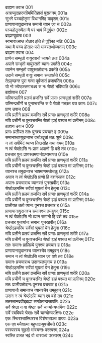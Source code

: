 ब्राह्मण उवाच	001  
अत्राप्युदाहरन्तीममितिहासं पुरातनम्	001a  
सुभगे पञ्चहोतॄणां विधानमिह यादृशम्	001c  
प्राणापानावुदानश्च समानो व्यान एव च	002a  
पञ्चहोतॄनथैतान्वै परं भावं विदुर्बुधाः	002c  
ब्राह्मण्युवाच	003  
स्वभावात्सप्त होतार इति ते पूर्विका मतिः	003a  
यथा वै पञ्च होतारः परो भावस्तथोच्यताम्	003c  
ब्राह्मण उवाच	004  
प्राणेन सम्भृतो वायुरपानो जायते ततः	004a  
अपाने सम्भृतो वायुस्ततो व्यानः प्रवर्तते	004c  
व्यानेन सम्भृतो वायुस्ततोदानः प्रवर्तते	005a  
उदाने सम्भृतो वायुः समानः सम्प्रवर्तते	005c  
तेऽपृच्छन्त पुरा गत्वा पूर्वजातं प्रजापतिम्	006a  
यो नो ज्येष्ठस्तमाचक्ष्व स नः श्रेष्ठो भविष्यति	006c  
ब्रह्मोवाच	007  
यस्मिन्प्रलीने प्रलयं व्रजन्ति सर्वे प्राणाः प्राणभृतां शरीरे	007a  
यस्मिन्प्रचीर्णे च पुनश्चरन्ति स वै श्रेष्ठो गच्छत यत्र कामः	007c  
प्राण उवाच	008  
मयि प्रलीने प्रलयं व्रजन्ति सर्वे प्राणाः प्राणभृतां शरीरे	008a  
मयि प्रचीर्णे च पुनश्चरन्ति श्रेष्ठो ह्यहं पश्यत मां प्रलीनम्	008c  
ब्राह्मण उवाच	009  
प्राणः प्रलीयत ततः पुनश्च प्रचचार ह	009a  
समानश्चाप्युदानश्च वचोऽब्रूतां ततः शुभे	009c  
न त्वं सर्वमिदं व्याप्य तिष्ठसीह यथा वयम्	010a  
न त्वं श्रेष्ठोऽसि नः प्राण अपानो हि वशे तव	010c  
प्रचचार पुनः प्राणस्तमपानोऽभ्यभाषत	010e  
मयि प्रलीने प्रलयं व्रजन्ति सर्वे प्राणाः प्राणभृतां शरीरे	011a  
मयि प्रचीर्णे च पुनश्चरन्ति श्रेष्ठो ह्यहं पश्यत मां प्रलीनम्	011c  
व्यानश्च तमुदानश्च भाषमाणमथोचतुः	012a  
अपान न त्वं श्रेष्ठोऽसि प्राणो हि वशगस्तव	012c  
अपानः प्रचचाराथ व्यानस्तं पुनरब्रवीत्	013a  
श्रेष्ठोऽहमस्मि सर्वेषां श्रूयतां येन हेतुना	013c  
मयि प्रलीने प्रलयं व्रजन्ति सर्वे प्राणाः प्राणभृतां शरीरे	014a  
मयि प्रचीर्णे च पुनश्चरन्ति श्रेष्ठो ह्यहं पश्यत मां प्रलीनम्	014c  
प्रालीयत ततो व्यानः पुनश्च प्रचचार ह	015a  
प्राणापानावुदानश्च समानश्च तमब्रुवन्	015c  
न त्वं श्रेष्ठोऽसि नो व्यान समानो हि वशे तव	015e  
प्रचचार पुनर्व्यानः समानः पुनरब्रवीत्	016a  
श्रेष्ठोऽहमस्मि सर्वेषां श्रूयतां येन हेतुना	016c  
मयि प्रलीने प्रलयं व्रजन्ति सर्वे प्राणाः प्राणभृतां शरीरे	017a  
मयि प्रचीर्णे च पुनश्चरन्ति श्रेष्ठो ह्यहं पश्यत मां प्रलीनम्	017c  
ततः समानः प्रालिल्ये पुनश्च प्रचचार ह	018a  
प्राणापानावुदानश्च व्यानश्चैव तमब्रुवन्	018c  
समान न त्वं श्रेष्ठोऽसि व्यान एव वशे तव	018e  
समानः प्रचचाराथ उदानस्तमुवाच ह	019a  
श्रेष्ठोऽहमस्मि सर्वेषां श्रूयतां येन हेतुना	019c  
मयि प्रलीने प्रलयं व्रजन्ति सर्वे प्राणाः प्राणभृतां शरीरे	020a  
मयि प्रचीर्णे च पुनश्चरन्ति श्रेष्ठो ह्यहं पश्यत मां प्रलीनम्	020c  
ततः प्रालीयतोदानः पुनश्च प्रचचार ह	021a  
प्राणापानौ समानश्च व्यानश्चैव तमब्रुवन्	021c  
उदान न त्वं श्रेष्ठोऽसि व्यान एव वशे तव	021e  
ततस्तानब्रवीद्ब्रह्मा समवेतान्प्रजापतिः	022a  
सर्वे श्रेष्ठा न वा श्रेष्ठाः सर्वे चान्योन्यधर्मिणः	022c  
सर्वे स्वविषये श्रेष्ठाः सर्वे चान्योन्यरक्षिणः	022e  
एकः स्थिरश्चास्थिरश्च विशेषात्पञ्च वायवः	023a  
एक एव ममैवात्मा बहुधाऽप्युपचीयते	023c  
परस्परस्य सुहृदो भावयन्तः परस्परम्	024a  
स्वस्ति व्रजत भद्रं वो धारयध्वं परस्परम्	024c  
